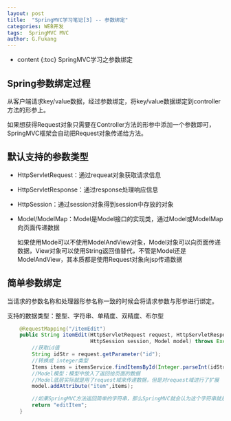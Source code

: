 ```yaml
---
layout: post
title:  "SpringMVC学习笔记[3] -- 参数绑定"
categories: WEB开发
tags:  SpringMVC MVC
author: G.Fukang
---
```

* content
{:toc}
SpringMVC学习之参数绑定

## Spring参数绑定过程

从客户端请求key/value数据，经过参数绑定，将key/value数据绑定到controller方法的形参上。

如果想获得Request对象只需要在Controller方法的形参中添加一个参数即可，SpringMVC框架会自动把Request对象传递给方法。

## 默认支持的参数类型

- HttpServletRequest：通过requeat对象获取请求信息

- HttpServletResponse：通过response处理响应信息

- HttpSession：通过session对象得到session中存放的对象

- Model/ModelMap：Model是Model接口的实现类，通过Model或ModelMap向页面传递数据

  如果使用Mode可以不使用ModelAndView对象，Model对象可以向页面传递数据，View对象可以使用String返回值替代，不管是Model还是ModelAndView，其本质都是使用Request对象向jsp传递数据

## 简单参数绑定

当请求的参数名称和处理器形参名称一致的时候会将请求参数与形参进行绑定。

支持的数据类型：整型、字符串、单精度、双精度、布尔型

```java
    @RequestMapping("/itemEdit")
    public String itemEdit(HttpServletRequest request, HttpServletResponse response,
                           HttpSession session, Model model) throws Exception {
        //获取id值
        String idStr = request.getParameter("id");
        //转换成 integer类型
        Items items = itemsService.findItemsById(Integer.parseInt(idStr));
        //Model模型：模型中放入了返回给页面的数据
        //Model底层实际就是用了request域来传递数据，但是对request域进行了扩展
        model.addAttribute("item",items);

        //如果SpringMVC方法返回简单的字符串，那么SpringMVC就会认为这个字符串就是页面的名称
        return "editItem";
    }
```


